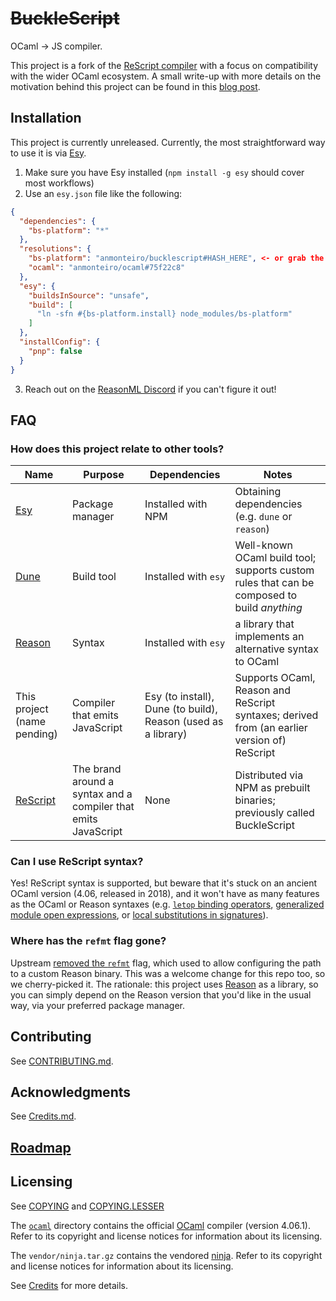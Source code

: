 # ~~BuckleScript~~

OCaml -> JS compiler.

This project is a fork of the
[ReScript compiler](https://github.com/rescript-lang/rescript-compiler/) with
a focus on compatibility with the wider OCaml ecosystem. A small write-up with
more details on the motivation behind this project can be found in this
[blog post](https://anmonteiro.com/2021/03/on-ocaml-and-the-js-platform/).

## Installation

This project is currently unreleased. Currently, the most straightforward way
to use it is via [Esy](https://esy.sh).

1. Make sure you have Esy installed (`npm install -g esy` should cover most
   workflows)
2. Use an `esy.json` file like the following:

```json
{
  "dependencies": {
    "bs-platform": "*"
  },
  "resolutions": {
    "bs-platform": "anmonteiro/bucklescript#HASH_HERE", <- or grab the latest commit in this repo
    "ocaml": "anmonteiro/ocaml#75f22c8"
  },
  "esy": {
    "buildsInSource": "unsafe",
    "build": [
      "ln -sfn #{bs-platform.install} node_modules/bs-platform"
    ]
  },
  "installConfig": {
    "pnp": false
  }
}
```

3. Reach out on the [ReasonML Discord](https://discord.gg/reasonml) if you
   can't figure it out!

## FAQ

### How does this project relate to other tools?

| Name  | Purpose  | Dependencies  |  Notes |
|---|---|---|---|
| [Esy](https://esy.sh)  | Package manager |  Installed with NPM |  Obtaining dependencies (e.g. `dune` or `reason`)  |
| [Dune](https://dune.build/)  | Build tool  | Installed with `esy` | Well-known OCaml build tool; supports custom rules that can be composed to build _anything_ |
|  [Reason](https://reasonml.github.io/) | Syntax  |  Installed with `esy` | a library that implements an alternative syntax to OCaml  |
|  This project (name pending) | Compiler that emits JavaScript  |  Esy (to install), Dune (to build), Reason (used as a library) |  Supports OCaml, Reason and ReScript syntaxes; derived from (an earlier version of) ReScript |
|  [ReScript](https://rescript-lang.org/) | The brand around a syntax and a compiler that emits JavaScript  | None | Distributed via NPM as prebuilt binaries; previously called BuckleScript |

### Can I use ReScript syntax?

Yes! ReScript syntax is supported, but beware that it's stuck on an ancient
OCaml version (4.06, released in 2018), and it won't have as many features as
the OCaml or Reason syntaxes
(e.g. [`letop` binding operators](https://github.com/ocaml/ocaml/pull/1947),
[generalized module open expressions](https://github.com/ocaml/ocaml/pull/2147),
or [local substitutions in signatures](https://github.com/ocaml/ocaml/pull/2122)).

### Where has the `refmt` flag gone?

Upstream [removed the `refmt`](https://github.com/rescript-lang/rescript-compiler/pull/4998/commits/be9b1add647859d595dc2e2cbd5552ca246d1df9)
flag, which used to allow configuring the path to a custom Reason binary. This
was a welcome change for this repo too, so we cherry-picked it. The rationale:
this project uses [Reason](https://github.com/reasonml/reason) as a library,
so you can simply depend on the Reason version that you'd like in the usual way,
via your preferred package manager.

## Contributing

See [CONTRIBUTING.md](CONTRIBUTING.md).

## Acknowledgments

See [Credits.md](./Credits.md).

## [Roadmap](https://github.com/rescript-lang/rescript-compiler/wiki)

## Licensing

See [COPYING](./COPYING) and [COPYING.LESSER](./COPYING.LESSER)

The [`ocaml`](ocaml) directory contains the official [OCaml](https://ocaml.org) compiler (version 4.06.1).
Refer to its copyright and license notices for information about its licensing.

The `vendor/ninja.tar.gz` contains the vendored [ninja](https://github.com/ninja-build/ninja).
Refer to its copyright and license notices for information about its licensing.

See [Credits](./Credits.md) for more details.
